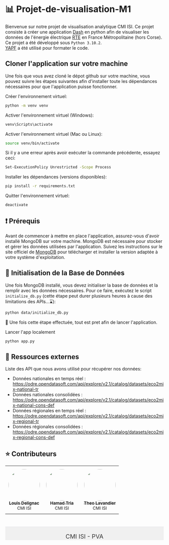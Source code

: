 # 📊  Projet-de-visualisation-M1

Bienvenue sur notre projet de visualisation analytique CMI ISI.
Ce projet consiste à créer une application [Dash](https://plotly.com/dash/) en python afin de visualiser les données de l'énergie électrique [RTE](https://www.rte-france.com/) en France Métropolitaine (hors Corse).   
Ce projet a été développé sous `Python 3.10.2`.  
[YAPF](https://pypi.org/project/yapf/0.3.1/) a été utilisé pour formater le code.  

## Cloner l'application sur votre machine

Une fois que vous avez cloné le dépot github sur votre machine, vous pouvez suivre les étapes suivantes afin d'installer toute les dépendances nécessaires pour que l'application puisse fonctionner.

Créer l'environnement virtuel:
```bash
python -m venv venv
```
Activer l'environnement virtuel (Windows):
```bash
venv\Scripts\activate
```
Activer l'environnement virtuel (Mac ou Linux):
```bash
source venv/bin/activate
```
Si il y a une erreur après avoir exécuter la commande précédente, essayez ceci:
```bash
Set-ExecutionPolicy Unrestricted -Scope Process
```
Installer les dépendances (versions disponibles):
```bash
pip install -r requirements.txt
```
Quitter l'environnement virtuel:
```bash
deactivate
```

## ❗  Prérequis

Avant de commencer à mettre en place l'application, assurez-vous d'avoir installé MongoDB sur votre machine. MongoDB est nécessaire pour stocker et gérer les données utilisées par l'application. Suivez les instructions sur le site officiel de [MongoDB](https://www.mongodb.com/try/download/community) pour télécharger et installer la version adaptée à votre système d'exploitation.

## 💾  Initialisation de la Base de Données

Une fois MongoDB installé, vous devez initialiser la base de données et la remplir avec les données nécessaires. Pour ce faire, exécutez le script `initialize_db.py` (cette étape peut durer plusieurs heures à cause des limitations des APIs...⌛):

```bash
python data/initialize_db.py
```

🚀 Une fois cette étape effectuée, tout est pret afin de lancer l'application.

Lancer l'app localement
```bash
python app.py
```


## 📃  Ressources externes

 Liste des API que nous avons utilisé pour récupérer nos données:
- Données nationales en temps réel :  https://odre.opendatasoft.com/api/explore/v2.1/catalog/datasets/eco2mix-national-tr
- Données nationales consolidées :    https://odre.opendatasoft.com/api/explore/v2.1/catalog/datasets/eco2mix-national-cons-def
- Données régionales en temps réel :  https://odre.opendatasoft.com/api/explore/v2.1/catalog/datasets/eco2mix-regional-tr
- Données régionales consolidées :    https://odre.opendatasoft.com/api/explore/v2.1/catalog/datasets/eco2mix-regional-cons-def


## ⭐  Contributeurs 

<table>
  <tr>
    <td align="center" style="padding: 10px;">
      <a href="https://github.com/LouisDelignac">
        <img src="https://avatars.githubusercontent.com/u/102798850?v=4" width="100" height="100" alt="" style="border-radius:50%;"/><br />
        <sub><b>Louis Delignac</b></sub>
      </a><br />
      <sub>CMI ISI</sub>
    </td>
    <td align="center" style="padding: 10px;">
      <a href="https://github.com/HamadTria">
        <img src="https://avatars.githubusercontent.com/u/102798449?v=4" width="100" height="100" alt="" style="border-radius:50%;"/><br />
        <sub><b>Hamad Tria</b></sub>
      </a><br />
      <sub>CMI ISI</sub>
    </td>
    <td align="center" style="padding: 10px;">
      <a href="https://github.com/Hisqkq">
        <img src="https://avatars.githubusercontent.com/u/120734251?v=4" width="100" height="100" alt="" style="border-radius:50%;"/><br />
        <sub><b>Theo Lavandier</b></sub>
      </a><br />
      <sub>CMI ISI</sub>
    </td>
  </tr>
</table>


<div align="center" style="padding: px; margin-top: 40px; background-color: #f0f0f0; border-top: 1px solid #e1e4e8;">
  <p style="font-size: 19px; color: #333;">CMI ISI - PVA</p>
</div>

